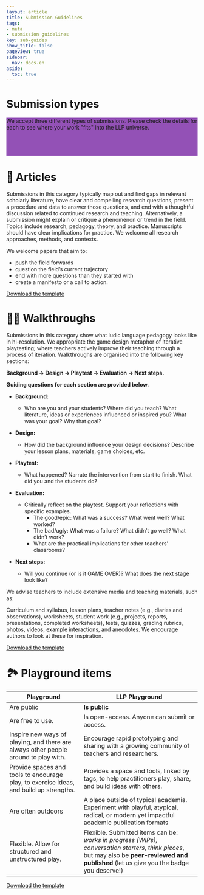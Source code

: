 ```yaml
---
layout: article
title: Submission Guidelines
tags:
- meta
- submission guidelines
key: sub-guides
show_title: false
pageview: true
sidebar:
  nav: docs-en
aside:
  toc: true
---
```


# Submission types

<div class="hero" style="background-color: #9351b6; height: 100px;">
  <div class="hero__content">
    <p>We accept three different types of submissions. Please check the details for each to see where your work "fits" into the LLP universe.</p>
  </div>
</div>

# 📔 Articles 

Submissions in this category typically map out and find gaps in relevant scholarly literature, have clear and compelling research questions, present a procedure and data to answer those questions, and end with a thoughtful discussion related to continued research and teaching. Alternatively, a submission might explain or critique a phenomenon or trend in the field. Topics include research, pedagogy, theory, and practice. Manuscripts should have clear implications for practice. We welcome all research approaches, methods, and contexts.

We welcome papers that aim to:

- push the field forwards
- question the field’s current trajectory
- end with more questions than they started with
- create a manifesto or a call to action.

<a class="button button--success button--rounded button--lg" href="/archive.html"><i class="fas fa-file-download"></i> Download the template </a>



# 🚶‍♂️ Walkthroughs

Submissions in this category show what ludic language pedagogy looks like in hi-resolution. We appropriate the game design metaphor of iterative playtesting; where teachers actively improve their teaching through a process of iteration. Walkthroughs are organised into the following key sections: 

**Background → Design → Playtest → Evaluation → Next steps.**

**Guiding questions for each section are provided below.**

- **Background:**
  - Who are you and your students? Where did you teach? What literature, ideas or experiences influenced or inspired you? What was your goal? Why that goal?

- **Design:**
  - How did the background influence your design decisions? Describe your lesson plans, materials, game choices, etc.

- **Playtest:** 
  - What happened? Narrate the intervention from start to finish. What did you and the students do?

- **Evaluation:** 
  - Critically reflect on the playtest. Support your reflections with specific examples.
    - The good/epic: What was a success? What went well? What worked?
	- The bad/ugly: What was a failure? What didn’t go well? What didn’t work?
	- What are the practical implications for other teachers’ classrooms?

- **Next steps:** 
  - Will you continue (or is it GAME OVER)? What does the next stage look like?

We advise teachers to include extensive media and teaching materials, such as:

Curriculum and syllabus, lesson plans, teacher notes (e.g., diaries and observations), worksheets, student work (e.g., projects, reports, presentations, completed worksheets), tests, quizzes, grading rubrics, photos, videos, example interactions, and anecdotes.
We encourage authors to look at these for inspiration.

<a class="button button--success button--rounded button--lg" href="/archive.html"><i class="fas fa-file-download"></i> Download the template </a>

# 🏞 Playground items

| Playground  	| LLP Playground  	|
|---	|---	|
| Are public  	| **Is public**  	|
| Are free to use.   	|  Is open-access. Anyone can submit or access. 	|
|   Inspire new ways of playing, and there are always other people around to play with.	|  Encourage rapid prototyping and sharing with a growing community of teachers and researchers.  	|
| Provide spaces and tools to encourage play, to exercise ideas, and build up strengths.   	| Provides a space and tools, linked by tags, to help practitioners play, share, and build ideas with others.  	|
| Are often outdoors  	|  A place outside of typical academia. Experiment with playful, atypical, radical, or modern yet impactful academic publication formats 	|
|   Flexible. Allow for structured and unstructured play.	|   Flexible. Submitted items can be: *works in progress (WIPs), conversation starters, think pieces*, but may also be **peer-reviewed and published** (let us give you the badge you deserve!)|

<a class="button button--success button--rounded button--lg" href="/archive.html"><i class="fas fa-file-download"></i> Download the template </a>